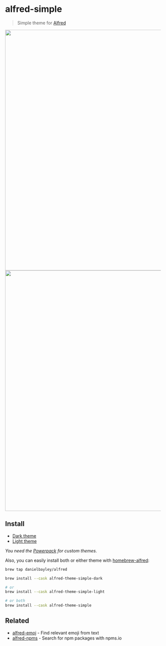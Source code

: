 # alfred-simple

> Simple theme for [Alfred](https://www.alfredapp.com)

<img src="screenshot-dark.png" width="777">
<img src="screenshot-light.png" width="777">

## Install

- [Dark theme](https://www.alfredapp.com/extras/theme/p0sqEZNzT0/)
- [Light theme](https://www.alfredapp.com/extras/theme/wYHL5VH6EE/)

*You need the [Powerpack](https://www.alfredapp.com/powerpack/) for custom themes.*

Also, you can easily install both or either theme with [homebrew-alfred](https://github.com/danielbayley/homebrew-alfred):

```sh
brew tap danielbayley/alfred

brew install --cask alfred-theme-simple-dark

# or
brew install --cask alfred-theme-simple-light

# or both
brew install --cask alfred-theme-simple
```

## Related

- [alfred-emoj](https://github.com/sindresorhus/alfred-emoj) - Find relevant emoji from text
- [alfred-npms](https://github.com/sindresorhus/alfred-npms) - Search for npm packages with npms.io
